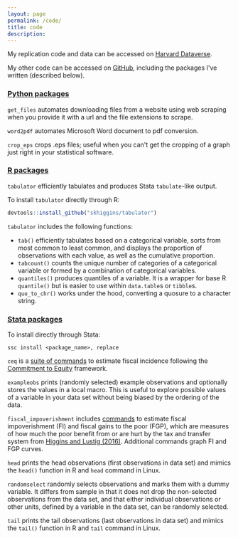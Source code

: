 ```yaml
---
layout: page
permalink: /code/
title: code
description: 
---
```


My replication code and data can be accessed on [Harvard Dataverse](https://dataverse.harvard.edu/dataverse/seanhiggins).

My other code can be accessed on [GitHub](https://github.com/skhiggins/), including the packages I've written (described below).

### [Python packages](https://github.com/skhiggins/PythonTools/)

`get_files` automates downloading files from a website using web scraping when you provide it with a url and the file extensions to scrape.

`word2pdf` automates Microsoft Word document to pdf conversion.

`crop_eps` crops .eps files; useful when you can't get the cropping of a graph just right in your statistical software.

### [R packages](https://github.com/skhiggins/tabulator)

`tabulator` efficiently tabulates and produces Stata `tabulate`-like output. 

To install `tabulator` directly through R:
```r 
devtools::install_github("skhiggins/tabulator")
```

`tabulator` includes the following functions:
- `tab()` efficiently tabulates based on a categorical variable, sorts from most common to least common, and displays the proportion of observations with each value, as well as the cumulative proportion.
- `tabcount()` counts the unique number of categories of a categorical variable or formed by a combination of categorical variables.
- `quantiles()` produces quantiles of a variable. It is a wrapper for base R `quantile()` but is easier to use within `data.table`s or `tibble`s.
- `quo_to_chr()` works under the hood, converting a quosure to a character string.

### [Stata packages](https://github.com/skhiggins/StataTools)

To install directly through Stata:
```
ssc install <package_name>, replace
```

`ceq` is a [suite of commands](https://github.com/skhiggins/CEQStataPackage) to estimate fiscal incidence following the [Commitment to Equity](https://commitmentoequity.org/) framework.

`exampleobs` prints (randomly selected) example observations and optionally stores the values in a local macro. This is useful to explore possible values of a variable in your data set without being biased by the ordering of the data.

`fiscal_impoverishment` includes [commands](https://github.com/skhiggins/fiscal_impoverishment) to estimate fiscal impoverishment (FI) and fiscal gains to the poor (FGP), which are measures of how much the poor benefit from or are hurt by the tax and transfer system from [Higgins and Lustig (2016)](https://www.sciencedirect.com/science/article/pii/S0304387816300220). Additional commands graph FI and FGP curves. 

`head` prints the head observations (first observations in data set) and mimics the `head()` function in R and `head` command in Linux.

`randomselect` randomly selects observations and marks them with a dummy variable. It differs from sample in that it does not drop the non-selected observations from the data set, and that either individual observations or other units, defined by a variable in the data set, can be randomly selected.

`tail` prints the tail observations (last observations in data set) and mimics the `tail()` function in R and `tail` command in Linux.
​
